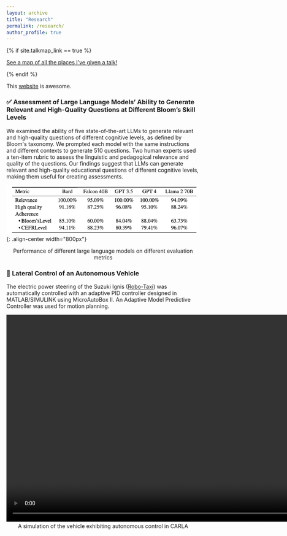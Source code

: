 ```yaml
---
layout: archive
title: "Research"
permalink: /research/
author_profile: true
---
```


{% if site.talkmap_link == true %}

<p style="text-decoration:underline;"><a href="/research.md">See a map of all the places I've given a talk!</a></p>

{% endif %}


This [website](/deeplearning/) is awesome.

### ✅ Assessment of Large Language Models’ Ability to Generate Relevant and High-Quality Questions at Different Bloom’s Skill Levels
We examined the ability of five state-of-the-art LLMs to generate relevant and high-quality questions of different cognitive levels, as defined by Bloom's taxonomy. We prompted each model with the same instructions and different contexts to generate 510 questions. Two human experts used a ten-item rubric to assess the linguistic and pedagogical relevance and quality of the questions. Our findings suggest that LLMs can generate relevant and high-quality educational questions of different cognitive levels, making them useful for creating assessments.

![Alt text](/images/table.png){: .align-center width="800px"}
<div align="center">Performance of different large language models on different evaluation metrics</div>


### 🚙 Lateral Control of an Autonomous Vehicle
The electric power steering of the Suzuki Ignis ([Robo-Taxi](https://tataelxsi.com/storage/solutions/February2021/J0jsi8pIMUsEC3CINghu.pdf)) was automatically controlled with an adaptive PID controller designed in MATLAB/SIMULINK using MicroAutoBox II. An Adaptive Model Predictive Controller was used for motion planning. 


<video width="960" height="540" controls>
  <source src="/images/video1.mp4" type="video/mp4">
  Your browser does not support the video tag.
</video>
<div align="center">A simulation of the vehicle exhibiting autonomous control in CARLA</div>